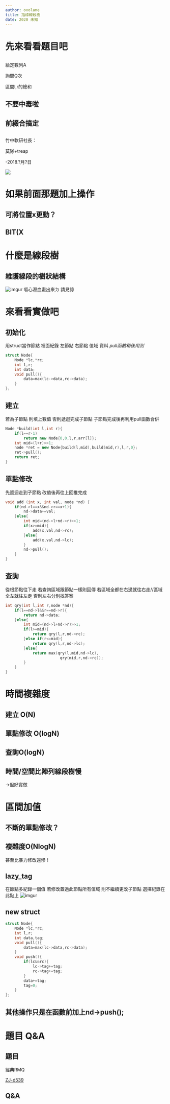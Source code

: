 ```yaml
---
author: oxolane
title: 指標線段樹
date: 2020 未知
---
```


# 先來看看題目吧

## 
給定數列A

詢問Q次 

區間l,r的總和

## 不要中毒啦

## 前綴合搞定

## 
竹中軟研社長：

莫隊+treap

-2018.?月?日

![](https://i.imgur.com/fJ71V9b.jpg)


# 如果前面那題加上操作

## 可將位置x更動？


## BIT(X


# 什麼是線段樹


## 維護線段的樹狀結構

![imgur](https://i.imgur.com/tFC0Nwg.png)
嘔心瀝血畫出來ㄉ 請見諒


# 來看看實做吧


## 初始化

用struct當作節點
裡面紀錄 左節點 右節點 值域 資料
*pull函數稍後用到*
```cpp
struct Node{
    Node *lc,*rc;
    int l,r;
    int data;
    void pull(){
        data=max(lc->data,rc->data);
    }
};
```


## 建立

若為子節點 則填上數值
否則遞迴完成子節點
子節點完成後再利用pull函數合併
```cpp
Node *build(int l,int r){
    if(l==r-1)
        return new Node{0,0,l,r,arr[l]};
    int mid=(l+r)>>1;
    node *ret = new Node{build(l,mid),build(mid,r),l,r,0};
    ret->pull();
    return ret;
}
```


## 單點修改

先遞迴走到子節點
改值後再往上回推完成
```cpp
void add (int x, int val, node *nd) {
    if(nd->l==x&&nd->r==x+1){
        nd->data+=val;
    }else{
        int mid=(nd->l+nd->r)>>1;
        if(x>=mid){
            add(x,val,nd->rc);
        }else{
            add(x,val,nd->lc);
        }
        nd->pull();
    }
}
```


## 查詢

從根節點往下走  若查詢區域跟節點一樣則回傳
若區域全都在右邊就往右走//區域全左就往左走
否則左右分別找答案
```cpp
int qry(int l,int r,node *nd){
    if(l==nd->l&&r==nd->r){
        return nd->data;
    }else{
        int mid=(nd->l+nd->r)>>1;
        if(l>=mid){
            return qry(l,r,nd->rc);
        }else if(r<=mid){
            return qry(l,r,nd->lc);
        }else{
            return max(qry(l,mid,nd->lc),
                        qry(mid,r,nd->rc));
        }
    }
}
```


# 時間複雜度

## 建立 O(N)

## 單點修改 O(logN)

## 查詢O(logN)

## 時間/空間比陣列線段樹慢
->但好實做

# 區間加值


## 不斷的單點修改？


## 複雜度O(NlogN)

甚至比暴力修改還慘！


## lazy_tag

在節點多紀錄一個值
若修改蓋過此節點所有值域
則不繼續更改子節點 選擇紀錄在此點上
![imgur](https://i.imgur.com/mLytQ62.png)


## new struct

```cpp
struct Node{
    Node *lc,*rc;
    int l,r;
    int data,tag;
    void pull(){
        data=max(lc->data,rc->data);
    }
    void push(){
        if(lc&&rc){
            lc->tag+=tag;
            rc->tag+=tag;
        }
        data+=tag;
        tag=0;
    }
};
```

## 其他操作只是在函數前加上nd->push();

# 題目 Q&A

## 題目

經典RMQ

[ZJ-d539](https://zerojudge.tw/ShowProblem?problemid=d539)

## Q&A